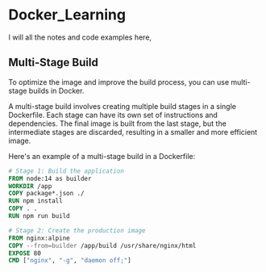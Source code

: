 # Docker_Learning
I will all the notes and code examples here, 


## Multi-Stage Build

To optimize the image and improve the build process, you can use multi-stage builds in Docker. 

A multi-stage build involves creating multiple build stages in a single Dockerfile. Each stage can have its own set of instructions and dependencies. The final image is built from the last stage, but the intermediate stages are discarded, resulting in a smaller and more efficient image.

Here's an example of a multi-stage build in a Dockerfile:

```Dockerfile
# Stage 1: Build the application
FROM node:14 as builder
WORKDIR /app
COPY package*.json ./
RUN npm install
COPY . .
RUN npm run build

# Stage 2: Create the production image
FROM nginx:alpine
COPY --from=builder /app/build /usr/share/nginx/html
EXPOSE 80
CMD ["nginx", "-g", "daemon off;"]